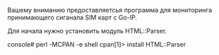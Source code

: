 Вашему вниманию предоставляетсья программа для мониторинга принимающего сиганала SIM карт с Go-IP.

Для начала нужно установить модуль HTML::Parser.

console# perl -MCPAN -e shell
cpan[1]> install HTML::Parser
